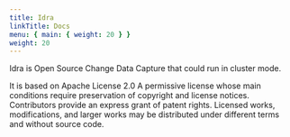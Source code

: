 ```yaml
---
title: Idra
linkTitle: Docs
menu: { main: { weight: 20 } }
weight: 20
---
```


<p class="content-text">
Idra is Open Source Change Data Capture that could run in cluster mode.
</p>
<p class="content-text">
It is based on Apache License 2.0
A permissive license whose main conditions require preservation of copyright and license notices. Contributors provide an express grant of patent rights. Licensed works, modifications, and larger works may be distributed under different terms and without source code.
</p>
